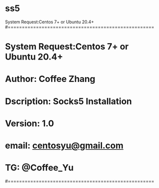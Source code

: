 # ss5
System Request:Centos 7+ or Ubuntu 20.4+
#====================================================
#   System Request:Centos 7+ or Ubuntu 20.4+
#   Author: Coffee Zhang
#   Dscription: Socks5 Installation
#   Version: 1.0
#   email: centosyu@gmail.com
#   TG: @Coffee_Yu
#====================================================
